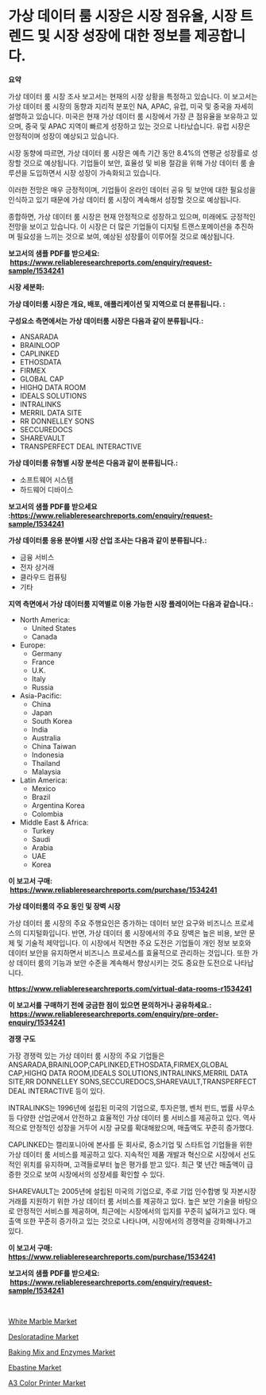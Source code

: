 <p><h1>가상 데이터 룸 시장은 시장 점유율, 시장 트렌드 및 시장 성장에 대한 정보를 제공합니다.</h1></p><p><strong>요약</strong></p>
<p><p>가상 데이터 룸 시장 조사 보고서는 현재의 시장 상황을 특정하고 있습니다. 이 보고서는 가상 데이터 룸 시장의 동향과 지리적 분포인 NA, APAC, 유럽, 미국 및 중국을 자세히 설명하고 있습니다. 미국은 현재 가상 데이터 룸 시장에서 가장 큰 점유율을 보유하고 있으며, 중국 및 APAC 지역이 빠르게 성장하고 있는 것으로 나타났습니다. 유럽 시장은 안정적이며 성장이 예상되고 있습니다.</p><p>시장 동향에 따르면, 가상 데이터 룸 시장은 예측 기간 동안 8.4%의 연평균 성장률로 성장할 것으로 예상됩니다. 기업들이 보안, 효율성 및 비용 절감을 위해 가상 데이터 룸 솔루션을 도입하면서 시장 성장이 가속화되고 있습니다.</p><p>이러한 전망은 매우 긍정적이며, 기업들이 온라인 데이터 공유 및 보안에 대한 필요성을 인식하고 있기 때문에 가상 데이터 룸 시장이 계속해서 성장할 것으로 예상됩니다.</p><p>종합하면, 가상 데이터 룸 시장은 현재 안정적으로 성장하고 있으며, 미래에도 긍정적인 전망을 보이고 있습니다. 이 시장은 더 많은 기업들이 디지털 트랜스포메이션을 추진하며 필요성을 느끼는 것으로 보여, 예상된 성장률이 이루어질 것으로 예상됩니다.</p></p>
<p><strong>보고서의 샘플 PDF를 받으세요: &nbsp;<a href="https://www.reliableresearchreports.com/enquiry/request-sample/1534241">https://www.reliableresearchreports.com/enquiry/request-sample/1534241</a></strong></p>
<p><strong>시장 세분화:</strong></p>
<p><strong> 가상 데이터룸 시장은 개요, 배포, 애플리케이션 및 지역으로 더 분류됩니다. :</strong></p>
<p><strong>구성요소 측면에서는 가상 데이터룸 시장은 다음과 같이 분류됩니다.:</strong></p>
<p><ul><li>ANSARADA</li><li>BRAINLOOP</li><li>CAPLINKED</li><li>ETHOSDATA</li><li>FIRMEX</li><li>GLOBAL CAP</li><li>HIGHQ DATA ROOM</li><li>IDEALS SOLUTIONS</li><li>INTRALINKS</li><li>MERRIL DATA SITE</li><li>RR DONNELLEY SONS</li><li>SECCUREDOCS</li><li>SHAREVAULT</li><li>TRANSPERFECT DEAL INTERACTIVE</li></ul></p>
<p><strong> 가상 데이터룸 유형별 시장 분석은 다음과 같이 분류됩니다.:</strong></p>
<p><ul><li>소프트웨어 시스템</li><li>하드웨어 디바이스</li></ul></p>
<p><strong>보고서의 샘플 PDF를 받으세요 :<a href="https://www.reliableresearchreports.com/enquiry/request-sample/1534241">https://www.reliableresearchreports.com/enquiry/request-sample/1534241</a></strong></p>
<p><strong> 가상 데이터룸 응용 분야별 시장 산업 조사는 다음과 같이 분류됩니다.:</strong></p>
<p><ul><li>금융 서비스</li><li>전자 상거래</li><li>클라우드 컴퓨팅</li><li>기타</li></ul></p>
<p><strong>지역 측면에서 가상 데이터룸 지역별로 이용 가능한 시장 플레이어는 다음과 같습니다.:</strong></p>
<p><ul>
    <li>
        North America:
        <ul>
            <li>United States</li>
            <li>Canada</li>
        </ul>
    </li>
    <li>
        Europe:
        <ul>
            <li>Germany</li>
            <li>France</li>
            <li>U.K.</li>
            <li>Italy</li>
            <li>Russia</li>
        </ul>
    </li>
    <li>
        Asia-Pacific:
        <ul>
            <li>China</li>
            <li>Japan</li>
            <li>South Korea</li>
            <li>India</li>
            <li>Australia</li>
            <li>China Taiwan</li>
            <li>Indonesia</li>
            <li>Thailand</li>
            <li>Malaysia</li>
        </ul>
    </li>
    <li>
        Latin America:
        <ul>
            <li>Mexico</li>
            <li>Brazil</li>
            <li>Argentina Korea</li>
            <li>Colombia</li>
        </ul>
    </li>
    <li>
        Middle East & Africa:
        <ul>
            <li>Turkey</li>
            <li>Saudi</li>
            <li>Arabia</li>
            <li>UAE</li>
            <li>Korea</li>
        </ul>
    </li>
    </ul></p>
<p><strong>이 보고서 구매: &nbsp;<a href="https://www.reliableresearchreports.com/purchase/1534241">https://www.reliableresearchreports.com/purchase/1534241</a></strong></p>
<p><strong>가상 데이터룸의 주요 동인 및 장벽 시장</strong></p>
<p><p>가상 데이터 룸 시장의 주요 주행요인은 증가하는 데이터 보안 요구와 비즈니스 프로세스의 디지털화입니다. 반면, 가상 데이터 룸 시장에서의 주요 장벽은 높은 비용, 보안 문제 및 기술적 제약입니다. 이 시장에서 직면한 주요 도전은 기업들이 개인 정보 보호와 데이터 보안을 유지하면서 비즈니스 프로세스를 효율적으로 관리하는 것입니다. 또한 가상 데이터 룸의 기능과 보안 수준을 계속해서 향상시키는 것도 중요한 도전으로 나타납니다.</p></p>
<p><strong><a href="https://www.reliableresearchreports.com/virtual-data-rooms-r1534241">https://www.reliableresearchreports.com/virtual-data-rooms-r1534241</a></strong></p>
<p><strong>이 보고서를 구매하기 전에 궁금한 점이 있으면 문의하거나 공유하세요.: &nbsp;<a href="https://www.reliableresearchreports.com/enquiry/pre-order-enquiry/1534241">https://www.reliableresearchreports.com/enquiry/pre-order-enquiry/1534241</a></strong></p>
<p><strong>경쟁 구도</strong></p>
<p><p>가장 경쟁력 있는 가상 데이터 룸 시장의 주요 기업들은 ANSARADA,BRAINLOOP,CAPLINKED,ETHOSDATA,FIRMEX,GLOBAL CAP,HIGHQ DATA ROOM,IDEALS SOLUTIONS,INTRALINKS,MERRIL DATA SITE,RR DONNELLEY SONS,SECCUREDOCS,SHAREVAULT,TRANSPERFECT DEAL INTERACTIVE 등이 있다. </p><p>INTRALINKS는 1996년에 설립된 미국의 기업으로, 투자은행, 벤처 펀드, 법률 사무소 등 다양한 산업군에서 안전하고 효율적인 가상 데이터 룸 서비스를 제공하고 있다. 역사적으로 안정적인 성장을 거두어 시장 규모를 확대해왔으며, 매출액도 꾸준히 증가했다.</p><p>CAPLINKED는 캘리포니아에 본사를 둔 회사로, 중소기업 및 스타트업 기업들을 위한 가상 데이터 룸 서비스를 제공하고 있다. 지속적인 제품 개발과 혁신으로 시장에서 선도적인 위치를 유지하며, 고객들로부터 높은 평가를 받고 있다. 최근 몇 년간 매출액이 급증한 것으로 보여 시장에서의 성장세를 확인할 수 있다.</p><p>SHAREVAULT는 2005년에 설립된 미국의 기업으로, 주로 기업 인수합병 및 자본시장 거래를 지원하기 위한 가상 데이터 룸 서비스를 제공하고 있다. 높은 보안 기술을 바탕으로 안정적인 서비스를 제공하며, 최근에는 시장에서의 입지를 꾸준히 넓혀가고 있다. 매출액 또한 꾸준히 증가하고 있는 것으로 나타나며, 시장에서의 경쟁력을 강화해나가고 있다.</p></p>
<p><strong>이 보고서 구매: &nbsp; <a href="https://www.reliableresearchreports.com/purchase/1534241">https://www.reliableresearchreports.com/purchase/1534241</a></strong></p>
<p><strong>보고서의 샘플 PDF를 받으세요: &nbsp;<a href="https://www.reliableresearchreports.com/enquiry/request-sample/1534241">https://www.reliableresearchreports.com/enquiry/request-sample/1534241</a></strong><strong></strong></p>
<p>&nbsp;</p>
<p><p><a href="https://issuu.com/reportprime-2/docs/white-marble-market-size-2030.pptx">White Marble Market</a></p><p><a href="https://flame-sidecar-702.notion.site/Desloratadine-Market-Offers-Provide-Insightful-Data-for-the-Time-Period-from-2024-to-2031-and-also-P-1315625e5e7f4f2bb4ce2aa5e7b57bd3">Desloratadine Market</a></p><p><a href="https://github.com/ashepherd82/Market-Research-Report-List-4/blob/main/baking-mix-and-enzymes-market.md">Baking Mix and Enzymes Market</a></p><p><a href="https://pretty-mail-caf.notion.site/Global-Ebastine-Market-Size-and-Market-Trends-Insights-and-Projections-from-2024-to-2031-6fa434718e7a4effa6d3f259c065f8de">Ebastine Market</a></p><p><a href="https://view.publitas.com/reportprime-1/a3-color-printer-market-with-the-goal-of-estimating-the-market-size-and-future-growth-potential-of-various-market-segments-based-on-component-applications-end-user-and-region/">A3 Color Printer Market</a></p></p>